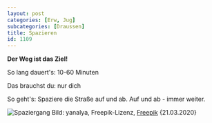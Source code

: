 ```yaml
---
layout: post
categories: [Erw, Jug]
subcategories: [Draussen]
title: Spazieren
id: 1109
---
```

**Der Weg ist das Ziel!**

So lang dauert's: 10-60 Minuten

Das brauchst du: nur dich

So geht's: Spaziere die Straße auf und ab. Auf und ab - immer weiter.

![Spaziergang](https://image.freepik.com/fotos-kostenlos/maedchen-spazieren-waehrend-der-morgendlichen-sportpraxis_1163-3024.jpg)
Bild: yanalya, Freepik-Lizenz, [Freepik](https://de.freepik.com/fotos-kostenlos/maedchen-spazieren-waehrend-der-morgendlichen-sportpraxis_1282063.htm#page=1&query=Spazieren%20stadt&position=3) {21.03.2020}

